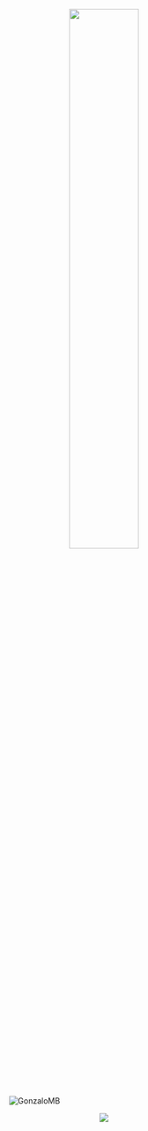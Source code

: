 
<p align="center"> <img style="width: 50%; height: 50%;" src="https://github.com/user-attachments/assets/de842ddc-551d-484a-aea4-3937b07c4e75" /></p>

<p align="center"  style="width: 50%;>
    
```
    ▄████  ▒█████   ███▄    █ ▒███████▒ ▄▄▄       ██▓     ▒█████   ███▄ ▄███▓ ▄▄▄▄   
 ██▒ ▀█▒▒██▒  ██▒ ██ ▀█   █ ▒ ▒ ▒ ▄▀░▒████▄    ▓██▒    ▒██▒  ██▒▓██▒▀█▀ ██▒▓█████▄ 
▒██░▄▄▄░▒██░  ██▒▓██  ▀█ ██▒░ ▒ ▄▀▒░ ▒██  ▀█▄  ▒██░    ▒██░  ██▒▓██    ▓██░▒██▒ ▄██
░▓█  ██▓▒██   ██░▓██▒  ▐▌██▒  ▄▀▒   ░░██▄▄▄▄██ ▒██░    ▒██   ██░▒██    ▒██ ▒██░█▀  
░▒▓███▀▒░ ████▓▒░▒██░   ▓██░▒███████▒ ▓█   ▓██▒░██████▒░ ████▓▒░▒██▒   ░██▒░▓█  ▀█▓
 ░▒   ▒ ░ ▒░▒░▒░ ░ ▒░   ▒ ▒ ░▒▒ ▓░▒░▒ ▒▒   ▓▒█░░ ▒░▓  ░░ ▒░▒░▒░ ░ ▒░   ░  ░░▒▓███▀▒
  ░   ░   ░ ▒ ▒░ ░ ░░   ░ ▒░░░▒ ▒ ░ ▒  ▒   ▒▒ ░░ ░ ▒  ░  ░ ▒ ▒░ ░  ░      ░▒░▒   ░ 
░ ░   ░ ░ ░ ░ ▒     ░   ░ ░ ░ ░ ░ ░ ░  ░   ▒     ░ ░   ░ ░ ░ ▒  ░      ░    ░    ░ 
      ░     ░ ░           ░   ░ ░          ░  ░    ░  ░    ░ ░         ░    ░      
                            ░                                                    ░
                            ⠀⠀ ⠀⠀⠀⠀⠀⠀⡠⠤⠐⠒⠂⠤⢄⡀⠀⠀⠀⠀  
                            ⠀⠀ ⠀⠀⠀⡠⠖⠁⠀⠀⠀⠀⠀⠁⠢⡈⠲⣄⠀⠀  
  ⠀⠀⠀⠀⠀                          ⡜⠁⠀⢀⠁⠀⠀⠈⢁⠀⠔⠀⠄⠈⢦⠀  ⠀
⠀⠀  ⠀⠀⠀                          ⣦⡇⠀⠀⠀⠀⡀⡀⠀⠀⠀⠀⠀⢸⣴⠁  
  ⠀⠀⠀⠀⠀                          ⢹⡧⠄⠀⠀⢉⠐⠒⠀⡉⠁⠀⠢⢼⡇⠀  
⠀⠀  ⠀⠀⠀                          ⢸⢸⣟⠛⣿⣦⠑⠀⠊⣴⠿⣿⣿⡏⡇⠀  
⠀⠀⠀  ⠀⠀                          ⠘⢮⢻⣿⣿⣿⡇⠀⢸⣿⣾⣿⣟⡴⠁⠀  
                            ⡤⠄⠀⡖⢢⠀⠈⢳⡈⠙⠛⢁⠀⡈⠛⠋⣁⡞⠁⠀⠀  
                            ⠱⡸⡀⡕⡎⠀⠀⠀⠳⣄⠀⠉⠀⠉⠀⣠⠟⠀⠀⠀⠀  
  ⠀                          ⢣⢣⡇⡇⠀⠀⠀⠀⠈⢧⡀⠒⢈⡼⠁⠀⠀⠀⠀⠀  
                            ⢴⢺⣃⡒⠣⡀⠀⠀⠀⠀⠸⣿⠲⣿⠇⠀⠀⠀⠀⠀⠀  
                            ⠈⠣⡹⠉⢀⠃⠀⢀⣀⡠⠜⡙⣀⢛⠣⢄⣀⡀⠀⠀⠀  
  ⠀⠀                          ⠑⡏⣹⠀⢸⠇⢀⠀⠉⠀⣀⠀⠁⠀⡄⠸⡆⠀⠀  
  ⠀⠀                          ⠀⢁⠀⢇⡸⢀⣨⡀⠀⠀⢀⠀⠀⢀⣅⠀⡇⠀⠀  
  ⠀⠀⠀                          ⠸⡀⠈⠇⣸⠏⣇⠀⠀⠤⠀⠀⣸⡇⠀⠀⠀⠀  
  ⠀⠀⠀                          ⠀⣿⡀⢨⡟⠀⡗⠀⠀⢀⠀⠀⢺⡇⠀⠇⠀⠀  
  ⠀⠀⠀                          ⠀⠈⠺⡽
```

</p>


📈 My github stats
<hr />
<p align="center"> <img src="https://github-readme-stats.vercel.app/api?username=GonzaloMB&show_icons=true&theme=tokyonight" alt="GonzaloMB" /></p>
<p align="center"> <img  src="https://github-readme-stats.vercel.app/api/top-langs/?username=GonzaloMB&layout=compact&theme=tokyonight&hide_border=true" /></p>


